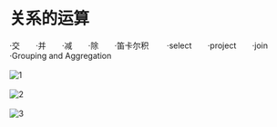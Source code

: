 # 关系的运算
·交　　·并　　·减　　·除　　·笛卡尔积　　
·select　　·project　　·join　　·Grouping and Aggregation</br></br>
![1](https://i.loli.net/2019/10/03/lgfircZvntaM43E.png)</br></br>
![2](https://i.loli.net/2019/10/03/fsRnzOewLNH8uZB.png)</br></br>
![3](https://i.loli.net/2019/10/03/cajN42tFr5yYpH3.png)

